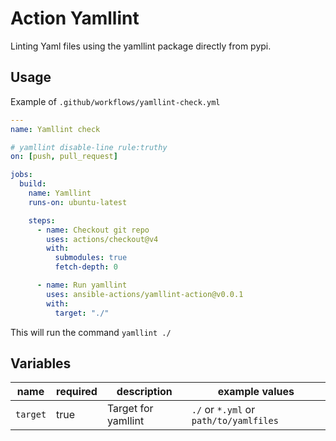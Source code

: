  Action Yamllint
========================

Linting Yaml files using the yamllint package directly from pypi.

## Usage

Example of ``.github/workflows/yamllint-check.yml``
```yaml
---
name: Yamllint check

# yamllint disable-line rule:truthy
on: [push, pull_request]

jobs:
  build:
    name: Yamllint
    runs-on: ubuntu-latest

    steps:
      - name: Checkout git repo
        uses: actions/checkout@v4
        with:
          submodules: true
          fetch-depth: 0

      - name: Run yamllint
        uses: ansible-actions/yamllint-action@v0.0.1
        with:
          target: "./"
```

This will run the command ``yamllint ./``

## Variables

| name | required | description | example values |
| --- | --- | --- | --- |
| ``target`` | true | Target for yamllint | ``./`` or ``*.yml`` or ``path/to/yamlfiles`` |
